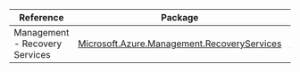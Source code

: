 | Reference | Package | Source |
|---|---|---|
|Management - Recovery Services|[Microsoft.Azure.Management.RecoveryServices](https://www.nuget.org/packages/Microsoft.Azure.Management.RecoveryServices)|[Github](https://github.com/Azure/azure-sdk-for-net)|
